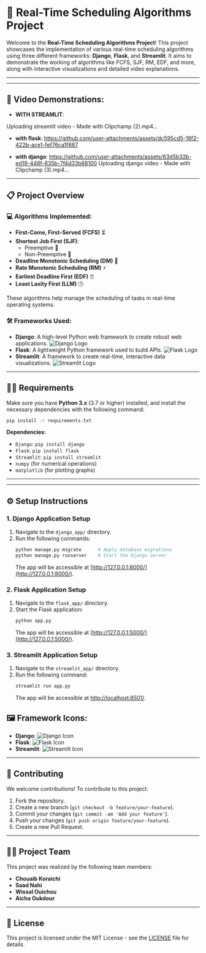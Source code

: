 
# 🚀 Real-Time Scheduling Algorithms Project

Welcome to the **Real-Time Scheduling Algorithms Project**! This project showcases the implementation of various real-time scheduling algorithms using three different frameworks: **Django**, **Flask**, and **Streamlit**. It aims to demonstrate the working of algorithms like FCFS, SJF, RM, EDF, and more, along with interactive visualizations and detailed video explanations.

---
---

## 🎥 **Video Demonstrations:**

- **WITH STREAMLIT**:

Uploading streamlit video - Made with Clipchamp (2).mp4…
- **with flask**:
https://github.com/user-attachments/assets/dc595cd5-18f2-422b-ace1-fef76ca1f887

- **with django**:
https://github.com/user-attachments/assets/63d5b32b-ed19-448f-835b-7f4d33b88100
Uploading django video - Made with Clipchamp (3).mp4…
---

## 📋 Project Overview

### 💻 **Algorithms Implemented:**
- **First-Come, First-Served (FCFS)** ⏳
- **Shortest Job First (SJF)**: 
  - Preemptive 🔄
  - Non-Preemptive 🚫
- **Deadline Monotonic Scheduling (DM)** 📅
- **Rate Monotonic Scheduling (RM)** ⚡
- **Earliest Deadline First (EDF)** ⏰
- **Least Laxity First (LLM)** 🕒

These algorithms help manage the scheduling of tasks in real-time operating systems.

### 🛠️ **Frameworks Used:**
- **Django**: A high-level Python web framework to create robust web applications. ![Django Logo](https://www.djangoproject.com/m/img/logos/django-logo-negative.svg)
- **Flask**: A lightweight Python framework used to build APIs. ![Flask Logo](https://flask.palletsprojects.com/en/2.0.x/_images/flask-logo.png)
- **Streamlit**: A framework to create real-time, interactive data visualizations. ![Streamlit Logo](https://streamlit.io/images/brand/streamlit-logo-primary-dark.svg)

---

## 🧑‍💻 Requirements

Make sure you have **Python 3.x** (3.7 or higher) installed, and install the necessary dependencies with the following command:

```bash
pip install -r requirements.txt
```

**Dependencies:**
- `Django`: `pip install django`
- `Flask`: `pip install flask`
- `Streamlit`: `pip install streamlit`
- `numpy` (for numerical operations)
- `matplotlib` (for plotting graphs)

---
---

## ⚙️ Setup Instructions

### 1. **Django Application Setup**

1. Navigate to the `django_app/` directory.
2. Run the following commands:
   ```bash
   python manage.py migrate      # Apply database migrations
   python manage.py runserver    # Start the Django server
   ```
   The app will be accessible at [http://127.0.0.1:8000/](http://127.0.0.1:8000/).

### 2. **Flask Application Setup**

1. Navigate to the `flask_app/` directory.
2. Start the Flask application:
   ```bash
   python app.py
   ```
   The app will be accessible at [http://127.0.0.1:5000/](http://127.0.0.1:5000/).

### 3. **Streamlit Application Setup**

1. Navigate to the `streamlit_app/` directory.
2. Run the following command:
   ```bash
   streamlit run app.py
   ```
   The app will be accessible at [http://localhost:8501/](http://localhost:8501/).



## 🖼️ **Framework Icons:**

- **Django**: ![Django Icon](icons/django-icon.png)
- **Flask**: ![Flask Icon](icons/flask-icon.png)
- **Streamlit**: ![Streamlit Icon](icons/streamlit-icon.png)

---

## 📜 **Contributing**

We welcome contributions! To contribute to this project:

1. Fork the repository.
2. Create a new branch (`git checkout -b feature/your-feature`).
3. Commit your changes (`git commit -am 'Add your feature'`).
4. Push your changes (`git push origin feature/your-feature`).
5. Create a new Pull Request.

---

## 👩‍💻 **Project Team**

This project was realized by the following team members:
- **Chouaib Koraichi**
- **Saad Nahi**
- **Wissal Ouichou**
- **Aicha Oukdour**



---

## 📝 License

This project is licensed under the MIT License - see the [LICENSE](LICENSE) file for details.
